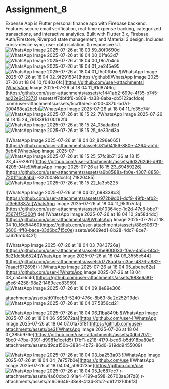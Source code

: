 # Assignment_8
Expense App is Flutter personal finance app with Firebase backend. Features secure email verification, real-time expense tracking, categorized transactions, and interactive analytics. Built with Flutter 3.x, Firebase Auth/Firestore, Riverpod state management, and Material 3 design. Includes cross-device sync, user data isolation, &amp; responsive UI. 
![WhatsApp Image 2025-07-26 at 18 03 59_80f0690d](https://github.com/user-attachments/assets/e432131c-208a-4fb6-a228-5e30b5336e34)
![WhatsApp Image 2025-07-26 at 18 04 00_01fa63d7](https://github.com/user-attachments/assets/1c4f0eea-145c-4aa7-b6bf-4a4c7f1039a6)
![WhatsApp Image 2025-07-26 at 18 04 00_f8c7b4cb](https://github.com/user-attachments/assets/65ae0dc8-3a0d-4a34-a175-32c1c9085f39)
![WhatsApp Image 2025-07-26 at 18 04 01_ae245e95](https://github.com/user-attachments/assets/ada73edf-3b7f-4342-97f0-107e31ad7f14)
![WhatsApp Image 2025-07-26 at 18 04 01_f5c0fbbc](https://github.com/user-attachments/assets/1d405c84-9904-496a-83ab-c7bd45b6009e)
![WhatsApp Image 2025-07-26 at 18 04 02_9f291534](https://github![WhatsApp Image 2025-07-26 at 18 04 10_f040a6fc](https://github.com/user-attachments![WhatsApp Image 2025-07-26 at 18 04 11_61d8746c](https://github.com/user-attachments/assets/c1441ab2-699e-4f35-b745-ad22e6c12372)
/assets/f7dbfdf6-b809-4a38-8aba-cb5122acfdce)
.com/user-attachments/assets/5ca10ded-a200-437b-bd7d-000468ea2bcb)![WhatsApp Image 2025-07-26 at 18 04 11_fc35c74f](https://github.com/user-attachments/assets/5bf6e318-0414-4e91-aa0b-d88412f9d89b)
![WhatsApp Image 2025-07-26 at 18 15 22_7![WhatsApp Image 2025-07-26 at 18 15 24_7918381d](https://github.com/user-attachments/assets/96b31190-cda1-4fc1-8887-348095087283)
00f92f4](https://github.com/user-attachments/assets/fe39a754-9e93-43a2-8836-ec31d80e5f2e)
![WhatsApp Image 2025-07-26 at 18 15 24_05adaded](https://github.com/user-attachments/assets/03fa8bde-c57a-464c-b3ad-3f95d05d2789)
![WhatsApp Image 2025-07-26 at 18 15 25_de33cd3a](https://github.com/user-attachments/assets/b6e867a0-e4f6-4c84-91d0-fd5035e63442)

![WhatsApp Image 2025-07-26 at 18 04 02_8296e665](https://github.com/user-attachments/assets/81a04156-880e-4264-abfd-8eb4![WhatsApp Image 2025-07-![WhatsApp Image 2025-07-26 at 18 15 25_57fc8b71](https://github.com/user-attachments/assets/2c065976-627f-4355-a5b6-5af74980a3e1)
26 at 18 15 23_457e28d1](https://github.com/user-attachments/assets/6d3762d6-d91f-4205-94fe![WhatsApp Image 2025-07-26 at 18 15 23_69459226](https://github.com/user-attachments/assets/a9b8588a-fb0e-4307-8858-7201f1bc8abd)
-32700a8dcc1c)
71820485)![WhatsApp Image 2025-07-26 at 18 15 22_fa3b5225](https://github.com/user-attachments/assets/98ce9f74-dad6-4627-8c97-52eae948c9a9)

![WhatsApp Image 2025-07-26 at 18 04 02_b98338c3](https://github.com/user-attachments/assets/972b9d01-dcf9-49fb-afb2-c13e63837a![WhatsApp Image 2025-07-26 at 18 04 11_953b7cfa](https://github.com/user-attachments/assets/b10364cc-1d2d-47c8-bbe7-25674f7c300f)
de)![WhatsApp Image 2025-07-26 at 18 04 10_2a58d4dc](https://github.com/user-attachments/a![WhatsApp Image 2025-07-26 at 18 04 10_f6d54460](https://github.com/user-attachments/assets/88c50673-3600-4ff8-bace-83d6bc715c0e)
ssets/e6669ed1-8b28-4dc7-8ce7-ca626a1b342f)

![WhatsApp Image 2025-07-26 at 18 04 03_7843726a](https://github.com/user-attachments/assets/be900033-f0ea-4a5c-bf4d-8c21dd5b6524![WhatsApp Image 2025-07-26 at 18 04 09_3555e544](https://github.com/user-attachments/assets/d778aa0a-c3ae-4876-a882-7daacf672698)
)
![WhatsApp Image 2025-07-26 at 18 04 05_abebe62a](https://github.com/user-![WhatsApp Image 2025-07-26 at 18 04 08_ca4c6c4d](https://github.com/user-attachments/assets/988e6a81-a5e6-4258-98a2-1469eee83959)![WhatsApp Image 2025-07-26 at 18 04 09_8e89e306](https://github.com/user-attachments/assets/a2aa7a4c-1486-46bd-a9c8-358a02b60906)

attachments/assets/d01feeb3-5240-476c-8b63-8e2c252f19dc)![WhatsApp Image 2025-07-26 at 18 04 07_5856cd21](https://github.com/user-attachments/assets/6c73fbab-2c25-4462-904a-01ae720de488)

![WhatsApp Image 2025-07-26 at 18 04 06_11ba849b](https://github.com/user-attachments/assets/f0501e19-5c33-4866-91c0-0bd1d01ca519)
![WhatsApp Image 2025-07-26 at 18 04 06_955672aa](https://github.com/user-![WhatsApp Image 2025-07-26 at 18 04 07_01a75f8f](https://github.com/user-attachments/assets/be3![WhatsApp Image 2025-07-26 at 18 04 07_385b976e](https://github.com/user-attachments/assets/0dbd207f-5bc0-47ba-9391-d9981e1cefd5)
17bf1-e218-4179-bcd6-b5d918ba80af)
attachments/assets/d9ca150b-3884-4b72-86d0-619dd9455009)

![WhatsApp Image 2025-07-26 at 18 04 03_ba253a03](https://github.com/user-attachments/assets/3e311433-be43-4efa-a767-fcf4b7172ffb)
![WhatsApp Image 2025-07-26 at 18 04 04_7e757b0e](https://github.com/use
![WhatsApp Image 2025-07-26 at 18 04 04_a09023ae](https://github.com/use
![WhatsApp Image 2025-07-26 at 18 04 05_1e687ec7](https://github.com/user-attachments/assets/a8e25d94-22a8-4e2c-b0f9-070c92591627)
r-attachments/assets/4a60cbc0-91a4-4199-a598-26703ae3f7d8)
r-attachments/assets/a1606649-38e8-4134-81c2-d6f21210b6f3)
